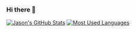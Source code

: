 ### Hi there 👋

<!--
**jsongo21/jsongo21** is a ✨ _special_ ✨ repository because its `README.md` (this file) appears on your GitHub profile.

Here are some ideas to get you started:

- 🔭 I’m currently working on ...
- 🌱 I’m currently learning ...
- 👯 I’m looking to collaborate on ...
- 🤔 I’m looking for help with ...
- 💬 Ask me about ...
- 📫 How to reach me: ...
- 😄 Pronouns: ...
- ⚡ Fun fact: ...
-->
[![Jason's GitHub Stats](https://github-readme-stats.vercel.app/api?username=jsongo21&count_private=true&show_icons=true&theme=dracula)](https://github.com/anuraghazra/github-readme-stats)
[![Most Used Languages](https://github-readme-stats.vercel.app/api/top-langs/?username=jsongo21&layout=compact&langs_count=6&theme=dracula)](https://github.com/anuraghazra/github-readme-stats)
